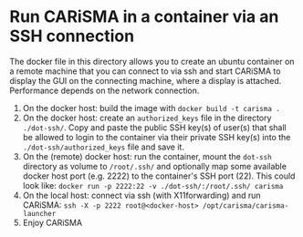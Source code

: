 # Run CARiSMA in a container via an SSH connection
The docker file in this directory allows you to create an ubuntu container on a remote machine that you can connect to via ssh and start CARiSMA to display the GUI on the connecting machine, where a display is attached. Performance depends on the network connection.

1. On the docker host: build the image with `docker build -t carisma .`
2. On the docker host: create an `authorized_keys` file in the directory `./dot-ssh/`. Copy and paste the public SSH key(s) of user(s) that shall be allowed to login to the container via their private SSH key(s) into the `./dot-ssh/authorized_keys` file and save it.
3. On the (remote) docker host: run the container, mount the `dot-ssh` directory as volume to `/root/.ssh/` and optionally map some available docker host port (e.g. 2222) to the container's SSH port (22). This could look like: `docker run -p 2222:22 -v ./dot-ssh/:/root/.ssh/ carisma`
4. On the local host: connect via ssh (with X11forwarding) and run CARiSMA: `ssh -X -p 2222 root@<docker-host> /opt/carisma/carisma-launcher`
5. Enjoy CARiSMA

